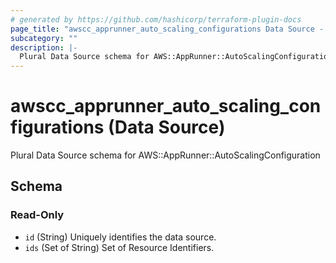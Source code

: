 ```yaml
---
# generated by https://github.com/hashicorp/terraform-plugin-docs
page_title: "awscc_apprunner_auto_scaling_configurations Data Source - terraform-provider-awscc"
subcategory: ""
description: |-
  Plural Data Source schema for AWS::AppRunner::AutoScalingConfiguration
---
```


# awscc_apprunner_auto_scaling_configurations (Data Source)

Plural Data Source schema for AWS::AppRunner::AutoScalingConfiguration



<!-- schema generated by tfplugindocs -->
## Schema

### Read-Only

- `id` (String) Uniquely identifies the data source.
- `ids` (Set of String) Set of Resource Identifiers.


